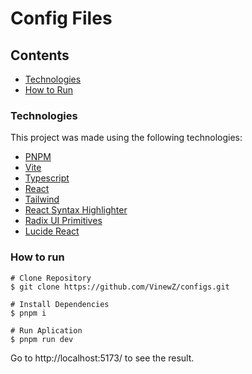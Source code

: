 
# Config Files

## Contents
* [Technologies](#technologies) 
* [How to Run](#how-to-run)


### Technologies
This project was made using the following technologies:

* [PNPM](https://pnpm.io/) 
* [Vite](https://vitejs.dev) 
* [Typescript](https://www.typescriptlang.org/)      
* [React](https://reactjs.org/)      
* [Tailwind](https://tailwindcss.com/)
* [React Syntax Highlighter](https://github.com/react-syntax-highlighter/react-syntax-highlighter)
* [Radix UI Primitives](https://www.radix-ui.com/primitives/docs/overview/introduction)
* [Lucide React](https://lucide.dev)

### How to run
```shell
# Clone Repository
$ git clone https://github.com/VinewZ/configs.git
```

```shell
# Install Dependencies
$ pnpm i

# Run Aplication
$ pnpm run dev
```
Go to http://localhost:5173/ to see the result.